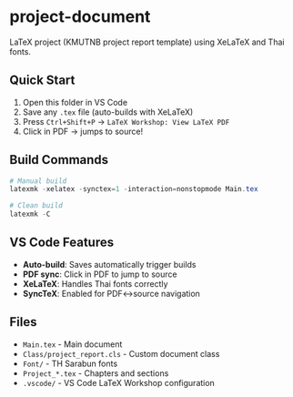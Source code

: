 # project-document

LaTeX project (KMUTNB project report template) using XeLaTeX and Thai fonts.

## Quick Start

1. Open this folder in VS Code
2. Save any `.tex` file (auto-builds with XeLaTeX)
3. Press `Ctrl+Shift+P` → `LaTeX Workshop: View LaTeX PDF`
4. Click in PDF → jumps to source!

## Build Commands

```powershell
# Manual build
latexmk -xelatex -synctex=1 -interaction=nonstopmode Main.tex

# Clean build
latexmk -C
```

## VS Code Features

- **Auto-build**: Saves automatically trigger builds
- **PDF sync**: Click in PDF to jump to source
- **XeLaTeX**: Handles Thai fonts correctly
- **SyncTeX**: Enabled for PDF↔source navigation

## Files

- `Main.tex` - Main document
- `Class/project_report.cls` - Custom document class
- `Font/` - TH Sarabun fonts
- `Project_*.tex` - Chapters and sections
- `.vscode/` - VS Code LaTeX Workshop configuration